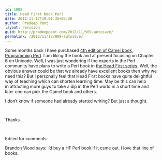 ```yaml
---
id: 1002
title: Head First book Perl
date: 2012-11-17T19:01:35+05:30
author: Pradeep Pant
layout: revision
guid: http://pradeeppant.com/2012/11/909-autosave/
permalink: /2012/11/17/909-autosave/
---
```

Some months back I have purchased [<span id="GRmark_2870b2011f61767cfca3fce80d745b0596bbdf42_4th edition:0" class="GRcorrect">4th edition</span> of Camel book, Programming Perl](http://shop.oreilly.com/product/9780596004927.do). I am liking the book and at present focusing on Chapter 6 on Unicode. Well, I was just wondering if the experts in the Perl community have plans to write a Perl book in [the Head First series](http://headfirstlabs.com/). Well, the obvious answer could be that we already have excellent books then why we need this? But I personally feel that Head First books have <span id="GRmark_d9b1081a1b5122af1ee68e1df0449512e77a3492_quite delightful way:0" class="GRcorrect">quite delightful way</span> of teaching which can shorten learning time. May be this can help in attracting more guys to take a dip in the Perl world in a short time and later one can pick the Camel book and others.

I don&#8217;t know if someone had already started writing? But just a thought.

&nbsp;

Thanks

&nbsp;

Edited for comments:

Brandon Wood says: I&#8217;d buy <span id="GRmark_a8dcd64f66c399774fa28243ec5dbf2ce7f944ae_a:0" class="GRcorrect">a</span> HF Perl book if it came out. I love that line of books.